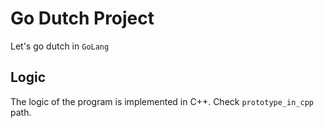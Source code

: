 # Go Dutch Project  
Let's go dutch in `GoLang`  
## Logic
The logic of the program is implemented in C++. Check `prototype_in_cpp` path.
